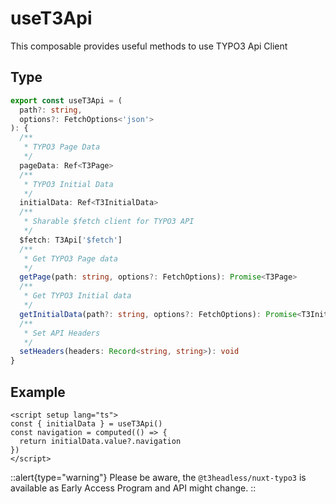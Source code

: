 # useT3Api

This composable provides useful methods to use TYPO3 Api Client

## Type

```ts
export const useT3Api = (
  path?: string,
  options?: FetchOptions<'json'>
): {
  /**
   * TYPO3 Page Data
   */
  pageData: Ref<T3Page>
  /**
   * TYPO3 Initial Data
   */
  initialData: Ref<T3InitialData>
  /**
   * Sharable $fetch client for TYPO3 API
   */
  $fetch: T3Api['$fetch']
  /**
   * Get TYPO3 Page data
   */
  getPage(path: string, options?: FetchOptions): Promise<T3Page>
  /**
   * Get TYPO3 Initial data
   */
  getInitialData(path?: string, options?: FetchOptions): Promise<T3InitialData>
  /**
   * Set API Headers
   */
  setHeaders(headers: Record<string, string>): void
}
```

## Example

```vue
<script setup lang="ts">
const { initialData } = useT3Api()
const navigation = computed(() => {
  return initialData.value?.navigation
})
</script>

```

::alert{type="warning"}
Please be aware, the `@t3headless/nuxt-typo3` is available as Early Access Program and API might change.
::
